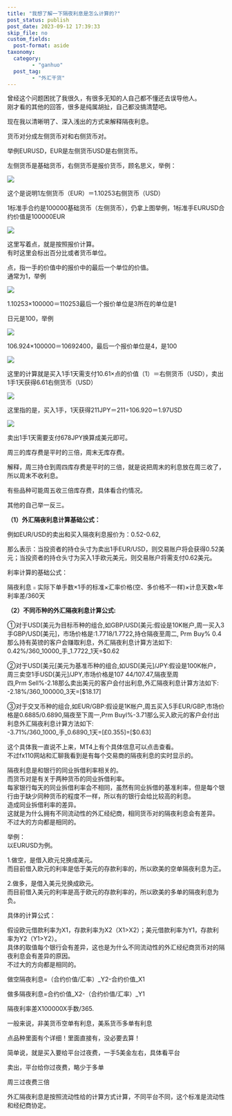 ```yaml
---
title: "我想了解一下隔夜利息是怎么计算的?"
post_status: publish
post_date: 2023-09-12 17:39:33
skip_file: no
custom_fields: 
  post-format: aside
taxonomy:
  category:
        - "ganhuo"
  post_tag:
        - "外汇干货"
---
```


曾经这个问题困扰了我很久，有很多无知的人自己都不懂还去误导他人。  
刚才看的其他的回答，很多是纯属胡扯，自己都没搞清楚吧。

现在我以清晰明了、深入浅出的方式来解释隔夜利息。

货币对分成左侧货币对和右侧货币对。

举例EURUSD，EUR是左侧货币USD是右侧货币。

左侧货币是基础货币，右侧货币是报价货币，顾名思义，举例：

![](https://img.dgrhw.net/upload/images/huihu/2019/09/08/130926958.jpg)

这个是说明1左侧货币（EUR）＝1.10253右侧货币（USD）

1标准手合约是100000基础货币（左侧货币），仍拿上图举例，1标准手EURUSD合约价值是100000EUR

![](https://img.dgrhw.net/upload/images/huihu/2019/09/08/132551427.jpg)

这里写着点，就是按照报价计算。  
有时这里会标出百分比或者货币单位。

点，指一手的价值中的报价中的最后一个单位的价值。  
通常为1，举例

![](https://img.dgrhw.net/upload/images/huihu/2019/09/08/132121224.jpg)

1.10253×100000＝110253最后一个报价单位是3所在的单位是1

日元是100，举例

![](https://img.dgrhw.net/upload/images/huihu/2019/09/08/132236567.jpg)

106.924×100000＝10692400，最后一个报价单位是4，是100

![](https://img.dgrhw.net/upload/images/huihu/2019/09/08/132531505.jpg)

这里的计算就是买入1手1天需支付10.61×点的价值（1）＝右侧货币（USD），卖出1手1天获得6.61右侧货币（USD）

![](https://img.dgrhw.net/upload/images/huihu/2019/09/08/131607395.jpg)

这里指的是，买入1手，1天获得211JPY＝211÷106.920＝1.97USD

![](https://img.dgrhw.net/upload/images/huihu/2019/09/08/132828770.jpg)

卖出1手1天需要支付678JPY换算成美元即可。

周三的库存费是平时的三倍，周末无库存费。

解释，周三持仓到周四库存费是平时的三倍，就是说把周末的利息放在周三收了，所以周末不收利息。

有些品种可能周五收三倍库存费，具体看合约情况。

其他的自己举一反三。

**（1）外汇隔夜利息计算基础公式：**

例如EUR/USD的卖出和买入隔夜利息报价为：0.52-0.62,

那么表示：当投资者的持仓头寸为卖出1手EUR/USD，则交易账户将会获得0.52美元；当投资者的持仓头寸为买入1手欧元美元，则交易账户将需支付0.62美元。

利率计算的基础公式：

隔夜利息﹦实际下单手数×1手的标准×汇率价格(空、多价格不一样)×计息天数×年利率差/360天

**（2）不同币种的外汇隔夜利息计算公式:**

①对于USD[美元为目标币种的组合,如GBP/USD[美元:假设是10K帐户,周一买入3手GBP/USD[美元]，市场价格是:1.7718/1.7722,持仓隔夜至周二, Prm Buy% 0.4那么持有英镑的客户会赚取利息，外汇隔夜利息计算方法如下:  
0.42%/360_10000_手_1.7722_1天=$0.62

②对于USD[美元[美元为基准币种的组合,如USD[美元]/JPY:假设是100K帐户，周三卖空1手USD[美元]/JPY,市场价格是107 44/107.47,隔夜至周四,Prm Sell%-2.18那么卖出美元的客户会付出利息,外汇隔夜利息计算方法如下:  
-2.18%/360_100000_3天=[$18.17]

③对于交叉币种的组合,如EUR/GBP:假设是1K帐户,周五买入5手EUR/GBP,市场价格是0.6885/0.6890,隔夜至下周一,Prm Buyl%-3.71那么买入欧元的客户会付出利息外汇隔夜利息计算方法如下:  
-3.71%/360_1000_手_0.6890_1天=[£0.355]=[$0.63]

这个具体我一直说不上来，MT4上有个具体信息可以点击查看。  
不过fx110网站和汇聊我看到是有每个交易商的隔夜利息的实时显示的。

隔夜利息是和银行的同业拆借利率相关的。  
而货币对是有关于两种货币的同业拆借利率。  
每家银行每天的同业拆借利率会不相同，虽然有同业拆借的基准利率，但是每个银行由于缺少同种货币的程度不一样，所以有的银行会给比较高的利息。  
造成同业拆借利率的差异。  
这就是为什么拥有不同流动性的外汇经纪商，相同货币对的隔夜利息会有差异。  
不过大的方向都是相同的。

举例：  
以EURUSD为例。

1.做空，是借入欧元兑换成美元。  
而目前借入欧元的利率是低于美元的存款利率的，所以欧美的空单隔夜利息为正。

2.做多，是借入美元兑换成欧元。  
而目前借入美元的利率是高于欧元的存款利率的，所以欧美的多单的隔夜利息为负。

具体的计算公式：

假设欧元借款利率为X1，存款利率为X2（X1>X2）；美元借款利率为Y1，存款利率为Y2（Y1>Y2）。  
具体的取值每个银行会有差异，这也是为什么不同流动性的外汇经纪商货币对的隔夜利息会有差异的原因。  
不过大的方向都是相同的。

做空隔夜利息=（合约价值/汇率）_Y2-合约价值_X1

做多隔夜利息=合约价值_X2-（合约价值/汇率）_Y1

隔夜利率差X100000X手数/365.

一般来说，非美货币空单有利息，美系货币多单有利息

点品种里面有个详细！里面直接有，没必要去算！

简单说，就是买入要给平台过夜费，一手5美金左右，具体看平台

卖出，平台给你过夜费，略少于多单

周三过夜费三倍

外汇隔夜利息是按照流动性给的计算方式计算，不同平台不同，这个标准是流动性和经纪商协定。
